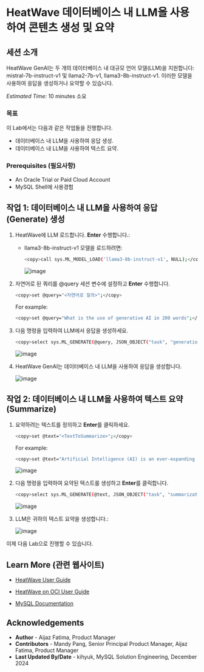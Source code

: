 # HeatWave 데이터베이스 내 LLM을 사용하여 콘텐츠 생성 및 요약

## 세션 소개

HeatWave GenAI는 두 개의 데이터베이스 내 대규모 언어 모델(LLM)을 지원합니다: mistral-7b-instruct-v1 및 llama2-7b-v1, llama3-8b-instruct-v1. 이러한 모델을 사용하여 응답을 생성하거나 요약할 수 있습니다.

_Estimated Time:_ 10 minutes 소요

### 목표

이 Lab에서는 다음과 같은 작업들을 진행합니다.

- 데이터베이스 내 LLM을 사용하여 응답 생성.
- 데이터베이스 내 LLM을 사용하여 텍스트 요약.

### Prerequisites (필요사항)

- An Oracle Trial or Paid Cloud Account
- MySQL Shell에 사용경험

## 작업 1:  데이터베이스 내 LLM을 사용하여 응답(Generate) 생성

1. HeatWave에 LLM 로드합니다. **Enter** 수행합니다.:

    - llama3-8b-instruct-v1 모델을 로드하려면:

        ```bash
        <copy>call sys.ML_MODEL_LOAD('llama3-8b-instruct-v1', NULL);</copy>
        ```

        ![image](https://github.com/user-attachments/assets/aa1d6050-84b9-4314-9080-3a60e7d3d696)

2. 자연어로 된 쿼리를 @query 세션 변수에 설정하고 **Enter** 수행합니다.

    ```bash
    <copy>set @query="<자연어로 질의>";</copy>
    ```

    For example:
    
    ```bash
    <copy>set @query="What is the use of generative AI in 200 words";</copy>
    ```
3. 다음 명령을 입력하여 LLM에서 응답을 생성하세요. 

    ```bash
    <copy>select sys.ML_GENERATE(@query, JSON_OBJECT("task", "generation", "model_id", "llama3-8b-instruct-v1"));</copy>
    ```
    ![image](https://github.com/user-attachments/assets/d745dabb-36f8-4ffa-b155-f263fe78a874)

4. HeatWave GenAI는 데이터베이스 내 LLM을 사용하여 응답을 생성합니다.

    ![image](https://github.com/user-attachments/assets/1112b344-0031-406a-9aef-fb74927d8e0a)

## 작업 2: 데이터베이스 내 LLM을 사용하여 텍스트 요약 (Summarize)

1. 요약하려는 텍스트를 정의하고 **Enter**를 클릭하세요.

    ```bash
    <copy>set @text="<TextToSummarize>";</copy>
    ```

    For example:
    ```bash
    <copy>set @text="Artificial Intelligence (AI) is an ever-expanding field that holds immense potential to transform our societal and professional landscapes. AI pertains to the creation of computer systems capable of simulating human intelligence to carry out tasks such as visual perception, speech recognition, decision-making, and language translation. A significant stride in AI development is the ascension of machine learning, a segment of AI that empowers computers to glean insights from data without explicit programming. By analyzing copious amounts of data and recognizing patterns, machine learning algorithms are becoming increasingly proficient at forecasting outcomes and making decisions. The integration of AI is already underway across diverse industries, ranging from healthcare and finance to transportation. In the healthcare sector, AI is playing a pivotal role in crafting personalized treatment plans for patients based on their unique medical history and genetic composition. In finance, AI is instrumental in detecting fraudulent activities and offering investment advice. Furthermore, in transportation, AI is driving advancements in self-driving vehicle technology and optimizing traffic management systems. Despite the manifold advantages associated with AI, there exist apprehensions regarding its potential societal impact. Some express concern about the possibility of AI leading to job displacement, as machines become more adept at performing tasks traditionally undertaken by humans. Additionally, there are worries about the potential malicious applications of AI technology.";</copy>
    ```

    ![image](https://github.com/user-attachments/assets/24ea5eaf-21d1-49c9-b38f-2d442e0d38bc)

2. 다음 명령을 입력하여 요약된 텍스트를 생성하고 **Enter**를 클릭합니다.

    ```bash
    <copy>select sys.ML_GENERATE(@text, JSON_OBJECT("task", "summarization","model_id", "llama3-8b-instruct-v1"));</copy>
    ```

    ![image](https://github.com/user-attachments/assets/05084c40-b9e7-4372-a537-5ff7c1f911fa)

 3. LLM은 귀하의 텍스트 요약을 생성합니다.:

    ![image](https://github.com/user-attachments/assets/0dcf8469-27b6-4f37-96a7-771dd9f34fe7)


이제 다음 Lab으로 진행할 수 있습니다.

## Learn More (관련 웹사이트)

- [HeatWave User Guide](https://dev.mysql.com/doc/heatwave/en/)

- [HeatWave on OCI User Guide](https://docs.oracle.com/en-us/iaas/mysql-database/index.html)

- [MySQL Documentation](https://dev.mysql.com/)


## Acknowledgements

- **Author** - Aijaz Fatima, Product Manager
- **Contributors** - Mandy Pang, Senior Principal Product Manager, Aijaz Fatima, Product Manager
- **Last Updated By/Date** - kihyuk, MySQL Solution Engineering, December 2024

